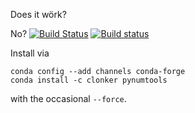 Does it wörk?

No?
[![Build Status](https://travis-ci.org/clonker/PyNumTools.svg?branch=master)](https://travis-ci.org/clonker/PyNumTools)
[![Build status](https://ci.appveyor.com/api/projects/status/gmnqvh6tg62fe467/branch/master?svg=true)](https://ci.appveyor.com/project/clonker/pynumtools/branch/master)

Install via
```
conda config --add channels conda-forge
conda install -c clonker pynumtools
```
with the occasional `--force`.